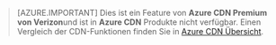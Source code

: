> [AZURE.IMPORTANT] Dies ist ein Feature von **Azure CDN Premium von Verizon**und ist in **Azure CDN** Produkte nicht verfügbar.  Einen Vergleich der CDN-Funktionen finden Sie in [Azure CDN Übersicht](cdn-overview.md#azure-cdn-features). 